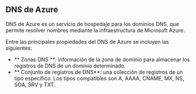 ## DNS de Azure

DNS de Azure es un servicio de hospedaje para los dominios DNS, que permite resolver nombres mediante la infraestructura de Microsoft Azure.

Entre las principales propiedades del DNS de Azure se incluyen las siguientes:

- ** Zonas DNS **: información de la zona de dominio para almacenar los registros de DNS de un dominio determinado.
- ** Conjunto de registros de DNS**: una colección de registros de un tipo específico. Los tipos compatibles son A, AAAA, CNAME, MX, NS, SOA, SRV y TXT.

<!---HONumber=Oct15_HO3-->
